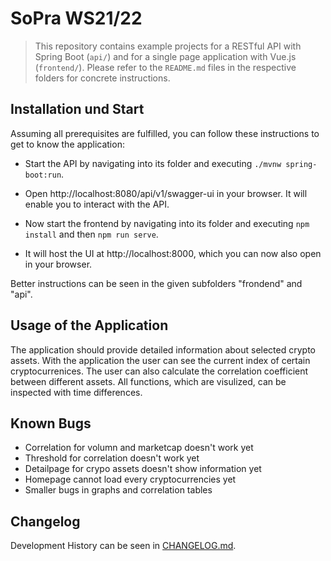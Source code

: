 # SoPra WS21/22

> This repository contains example projects for a RESTful API with Spring Boot (`api/`) and for a single page application with Vue.js (`frontend/`).
> Please refer to the `README.md` files in the respective folders for concrete instructions.

## Installation und Start

Assuming all prerequisites are fulfilled, you can follow these instructions to get to know the application:
- Start the API by navigating into its folder and executing `./mvnw spring-boot:run`.
- Open http://localhost:8080/api/v1/swagger-ui in your browser. It will enable you to interact with the API.

- Now start the frontend by navigating into its folder and executing `npm install` and then `npm run serve`.
- It will host the UI at http://localhost:8000, which you can now also open in your browser.

Better instructions can be seen in the given subfolders "frondend" and "api".

## Usage of the Application

The application should provide detailed information about selected crypto assets. With the application the user can see the current index of certain cryptocurrenices. The user can also calculate the correlation coefficient between different assets. All functions, which are visulized, can be inspected with time differences.

## Known Bugs

- Correlation for volumn and marketcap doesn't work yet
- Threshold for correlation doesn't work yet
- Detailpage for crypo assets doesn't show information yet
- Homepage cannot load every cryptocurrencies yet
- Smaller bugs in graphs and correlation tables

## Changelog

Development History can be seen in [CHANGELOG.md](CHANGELOG.md).

